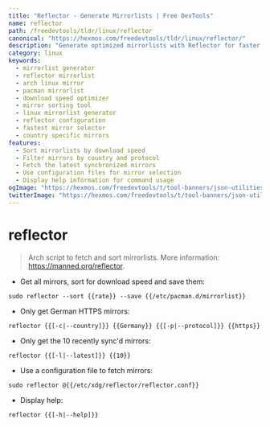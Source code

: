 ```yaml
---
title: "Reflector - Generate Mirrorlists | Free DevTools"
name: reflector
path: /freedevtools/tldr/linux/reflector
canonical: "https://hexmos.com/freedevtools/tldr/linux/reflector/"
description: "Generate optimized mirrorlists with Reflector for faster downloads. Sort mirrors, filter by country and protocol, and save configurations. Free online tool, no registration required."
category: linux
keywords:
  - mirrorlist generator
  - reflector mirrorlist
  - arch linux mirror
  - pacman mirrorlist
  - download speed optimizer
  - mirror sorting tool
  - linux mirrorlist generator
  - reflector configuration
  - fastest mirror selector
  - country specific mirrors
features:
  - Sort mirrorlists by download speed
  - Filter mirrors by country and protocol
  - Fetch the latest synchronized mirrors
  - Use configuration files for mirror selection
  - Display help information for command usage
ogImage: "https://hexmos.com/freedevtools/t/tool-banners/json-utilities-banner.png"
twitterImage: "https://hexmos.com/freedevtools/t/tool-banners/json-utilities-banner.png"
---
```


# reflector

> Arch script to fetch and sort mirrorlists.
> More information: <https://manned.org/reflector>.

- Get all mirrors, sort for download speed and save them:

`sudo reflector --sort {{rate}} --save {{/etc/pacman.d/mirrorlist}}`

- Only get German HTTPS mirrors:

`reflector {{[-c|--country]}} {{Germany}} {{[-p|--protocol]}} {{https}}`

- Only get the 10 recently sync'd mirrors:

`reflector {{[-l|--latest]}} {{10}}`

- Use a configuration file to fetch mirrors:

`sudo reflector @{{/etc/xdg/reflector/reflector.conf}}`

- Display help:

`reflector {{[-h|--help]}}`
